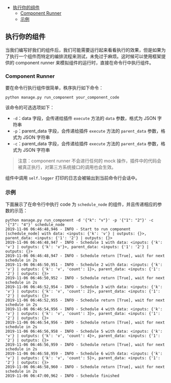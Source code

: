 <!-- TOC -->

- [执行你的组件](#执行你的组件)
  - [Component Runner](#component-runner)
  - [示例](#示例)

<!-- /TOC -->

## 执行你的组件

当我们编写好我们的组件后，我们可能需要运行起来看看执行的效果，但是如果为了执行一个组件而特定的编排流程来测试，未免过于麻烦。这时候可以使用框架提供的 component runner 来模拟组件的运行时，直接在命令行中执行组件。

### Component Runner

要在命令行执行组件很简单，秩序执行如下命令：

```shel
python manage.py run_component your_component_code
```

该命令的可选选项如下：

- `-d`：data 字段，会传递给插件 `execute` 方法的 `data` 参数，格式为 JSON 字符串
- `-p`：parent_data 字段，会传递给插件 `execute` 方法的 `parent_data` 参数，格式为 JSON 字符串
- `-c`：parent_data 字段，会传递给插件 `execute` 方法的 `parent_data` 参数，格式为 JSON 字符串

> 注意：component runner 不会进行任何的 mock 操作，插件中的代码会被真正执行，对第三方系统接口的调用也会生效。

组件中调用 `self.logger` 打印的日志会被输出到当前命令行会话中。

### 示例

下面展示了在命令行中执行 code 为 `schedule_node` 的组件，并且传递相应的参数的示范：

```shell
python manage.py run_component -d '{"k": "v"}' -p '{"1": "2"}' -c '{"3": "4"}' schedule_node
2019-11-06 06:46:48,946 - INFO - Start to run component [schedule_node] with data: <inputs: {'k': 'v'} | outputs: {}>, parent_data: <inputs: {'1': '2'} | outputs: {}>
2019-11-06 06:46:48,947 - INFO - Schedule 1 with data: <inputs: {'k': 'v'} | outputs: {'k': 'v'}>, parent_data: <inputs: {'1': '2'} | outputs: {}>
2019-11-06 06:46:48,947 - INFO - Schedule return [True], wait for next schedule in 2s
2019-11-06 06:46:50,951 - INFO - Schedule 2 with data: <inputs: {'k': 'v'} | outputs: {'k': 'v', 'count': 1}>, parent_data: <inputs: {'1': '2'} | outputs: {}>
2019-11-06 06:46:50,952 - INFO - Schedule return [True], wait for next schedule in 2s
2019-11-06 06:46:52,954 - INFO - Schedule 3 with data: <inputs: {'k': 'v'} | outputs: {'k': 'v', 'count': 2}>, parent_data: <inputs: {'1': '2'} | outputs: {}>
2019-11-06 06:46:52,955 - INFO - Schedule return [True], wait for next schedule in 2s
2019-11-06 06:46:54,956 - INFO - Schedule 4 with data: <inputs: {'k': 'v'} | outputs: {'k': 'v', 'count': 3}>, parent_data: <inputs: {'1': '2'} | outputs: {}>
2019-11-06 06:46:54,956 - INFO - Schedule return [True], wait for next schedule in 2s
2019-11-06 06:46:56,958 - INFO - Schedule 5 with data: <inputs: {'k': 'v'} | outputs: {'k': 'v', 'count': 4}>, parent_data: <inputs: {'1': '2'} | outputs: {}>
2019-11-06 06:46:56,959 - INFO - Schedule return [True], wait for next schedule in 2s
2019-11-06 06:46:58,959 - INFO - Schedule 6 with data: <inputs: {'k': 'v'} | outputs: {'k': 'v', 'count': 5}>, parent_data: <inputs: {'1': '2'} | outputs: {}>
2019-11-06 06:46:58,960 - INFO - Schedule return [True], wait for next schedule in 2s
2019-11-06 06:47:00,962 - INFO - Schedule finished
```